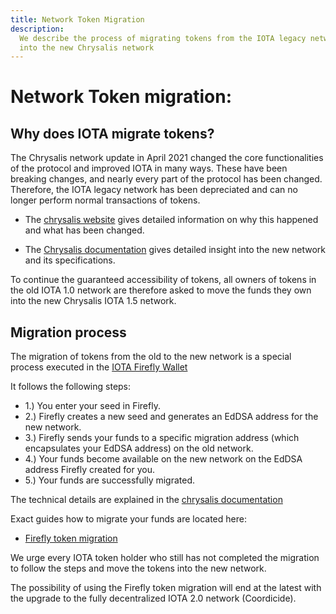 ```yaml
---
title: Network Token Migration
description:
  We describe the process of migrating tokens from the IOTA legacy network
  into the new Chrysalis network
---
```


# Network Token migration:

## Why does IOTA migrate tokens?

The Chrysalis network update in April 2021 changed the core functionalities of the protocol and improved IOTA in many ways. These have been breaking changes, and nearly every part of the protocol has been changed. Therefore, the IOTA legacy network has been depreciated and can no longer perform normal transactions of tokens.

- The [chrysalis website](https://chrysalis.iota.org/) gives detailed information on why this happened and what has been changed.

- The [Chrysalis documentation](/introduction/welcome) gives detailed insight into the new network and its specifications.

To continue the guaranteed accessibility of tokens, all owners of tokens in the old IOTA 1.0 network are therefore asked to move the funds they own into the new Chrysalis IOTA 1.5 network.

## Migration process

The migration of tokens from the old to the new network is a special process executed in the [IOTA Firefly Wallet](https://firefly.iota.org)

It follows the following steps:

- 1.) You enter your seed in Firefly.
- 2.) Firefly creates a new seed and generates an EdDSA address for the new network.
- 3.) Firefly sends your funds to a specific migration address (which encapsulates your EdDSA address) on the old network.
- 4.) Your funds become available on the new network on the EdDSA address Firefly created for you.
- 5.) Your funds are successfully migrated.

The technical details are explained in the [chrysalis documentation](/introduction/explanations/update/migration_mechanism/)

Exact guides how to migrate your funds are located here:

- [Firefly token migration](/use/wallets/firefly/general#firefly-token-migration)

We urge every IOTA token holder who still has not completed the migration to follow the steps and move the tokens into the new network.

The possibility of using the Firefly token migration will end at the latest with the upgrade to the fully decentralized IOTA 2.0 network (Coordicide).
